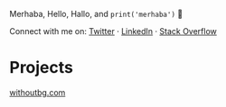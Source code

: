 Merhaba, Hello, Hallo, and `print('merhaba')` 👋



Connect with me on: 
<a href="https://twitter.com/imrankocabiyik" target="_blank">Twitter</i></a>
·
<a href="https://www.linkedin.com/in/imrankocabiyik/" target="_blank">LinkedIn</i></a>
·
<a href="https://stackoverflow.com/users/5070121/imran-kocabiyik" target="_blank">Stack Overflow</i></a>

# Projects
[withoutbg.com](https://www.withoutbg.com)

